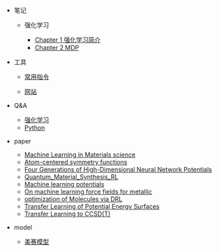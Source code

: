 * 笔记
    * 强化学习
    
      * [Chapter 1 强化学习简介](./notes/RL/RL_overview.md)
      * [Chapter 2 MDP](./notes/RL/MDP.md)
      
      
    

- 工具
  - [常用指令](./Most_used.md)
  
  - [网站](./notes/websites.md)
  
    



- Q&A
  - [强化学习](./notes/RL/answers.md)
  - [Python](./notes/Python.md)



- paper
  - [Machine Learning in Materials science](./notes/MS/p1.md)
  - [Atom-centered symmetry functions](./notes/MS/p2.md)
  - [Four Generations of High-Dimensional Neural Network Potentials](./notes/MS/p3.md)
  - [Quantum_Material_Synthesis_RL](./notes/MS/p4.md)
  - [Machine learning potentials](./notes/MS/p5.md)
  - [On machine learning force fields for metallic](./notes/MS/p6.md)
  - [optimization of Molecules via DRL](./notes/MS/p7.md)
  - [Transfer Learning of Potential Energy Surfaces](./notes/MS/p8.md)
  - [Transfer Learning to CCSD(T)](./notes/MS/p9.md)
  
  

- model
  - [美赛模型](./notes/MM/model1.md)


